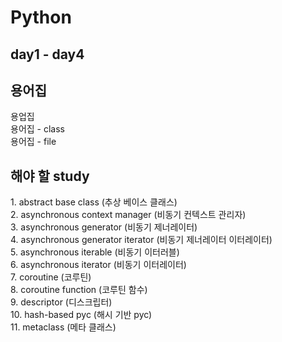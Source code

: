 <h1>Python</h1>
<h2> day1 - day4 </h2>
<h2> 용어집 </h2>
용업집 <br/>
용어집 - class<br/>
용어집 - file<br/>
<h2> 해야 할 study </h2>
1. abstract base class (추상 베이스 클래스)<br/>
2. asynchronous context manager (비동기 컨텍스트 관리자)<br/>
3. asynchronous generator (비동기 제너레이터)<br/>
4. asynchronous generator iterator (비동기 제너레이터 이터레이터)<br/>
5. asynchronous iterable (비동기 이터러블)<br/>
6. asynchronous iterator (비동기 이터레이터)<br/>
7. coroutine (코루틴)<br/>
8. coroutine function (코루틴 함수)<br/>
9. descriptor (디스크립터)<br/>
10. hash-based pyc (해시 기반 pyc)<br/>
11. metaclass (메타 클래스)<br/>
